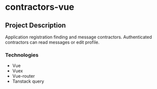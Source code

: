 # contractors-vue

## Project Description
Application registration finding and message contractors. Authenticated contractors can read messages or edit profile.

### Technologies
- Vue
- Vuex
- Vue-router
- Tanstack query
